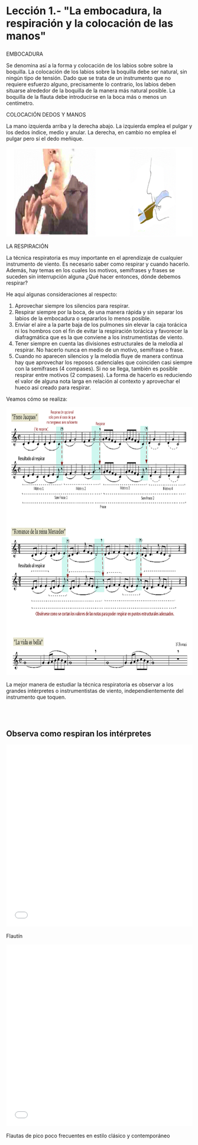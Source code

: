 
# Lección 1.- "La embocadura, la respiración y la colocación de las manos"

### 

EMBOCADURA

Se denomina así a la forma y colocación de los labios sobre sobre la boquilla. La colocación de los labios sobre la boquilla debe ser natural, sin ningún tipo de tensión. Dado que se trata de un instrumento que no requiere esfuerzo alguno, precisamente lo contrario, los labios deben situarse alrededor de la boquilla de la manera más natural posible. La boquilla de la flauta debe introducirse en la boca más o menos un centímetro. 

COLOCACIÓN DEDOS Y MANOS

La mano izquierda arriba y la derecha abajo. La izquierda emplea el pulgar y los dedos índice, medio y anular. La derecha, en cambio no emplea el pulgar pero sí el dedo meñique.

<img src="img/Embocadura_y_manos_2.gif" height="243" alt="Embocadura y manos" title="Embocadura y manos" />

LA RESPIRACIÓN

La técnica respiratoria es muy importante en el aprendizaje de cualquier instrumento de viento. Es necesario saber como respirar y cuando hacerlo. Además, hay temas en los cuales los motivos, semifrases y frases se suceden sin interrupción alguna ¿Qué hacer entonces, dónde debemos respirar?

He aquí algunas consideraciones al respecto:

1. Aprovechar siempre los silencios para respirar.
1. Respirar siempre por la boca, de una manera rápida y sin separar los labios de la embocadura o separarlos lo menos posible.
1. Enviar el aire a la parte baja de los pulmones sin elevar la caja torácica ni los hombros con el fin de evitar la respiración torácica y favorecer la diafragmática que es la que conviene a los instrumentistas de viento.
1. Tener siempre en cuenta las divisiones estructurales de la melodía al respirar. No hacerlo nunca en medio de un motivo, semifrase o frase. 
1. Cuando no aparecen silencios y la melodía fluye de manera continua hay que aprovechar los reposos cadenciales que coinciden casi siempre con la semifrases (4 compases). Si no se llega, también es posible respirar entre motivos (2 compases). La forma de hacerlo es reduciendo el valor de alguna nota larga en relación al contexto y aprovechar el hueco así creado para respirar.

Veamos cómo se realiza:

<img src="img/Respiracion_Temas.gif" alt="Respiración al interpretar" title="Respiración al interpretar" height="724" />

La mejor manera de estudiar la técnica respiratoria es observar a los grandes intérpretes o instrumentistas de viento, independientemente del instrumento que toquen.

<br /> 

## Observa como respiran los intérpretes

<iframe width="100%" height="492" src="//www.youtube.com/embed/0XiHU8To1d0" frameborder="0"></iframe>

Flautín

<iframe width="100%" height="492" src="//www.youtube.com/embed/CZhMAUJuYZc" frameborder="0"></iframe>

Flautas de pico poco frecuentes en estilo clásico y contemporáneo


